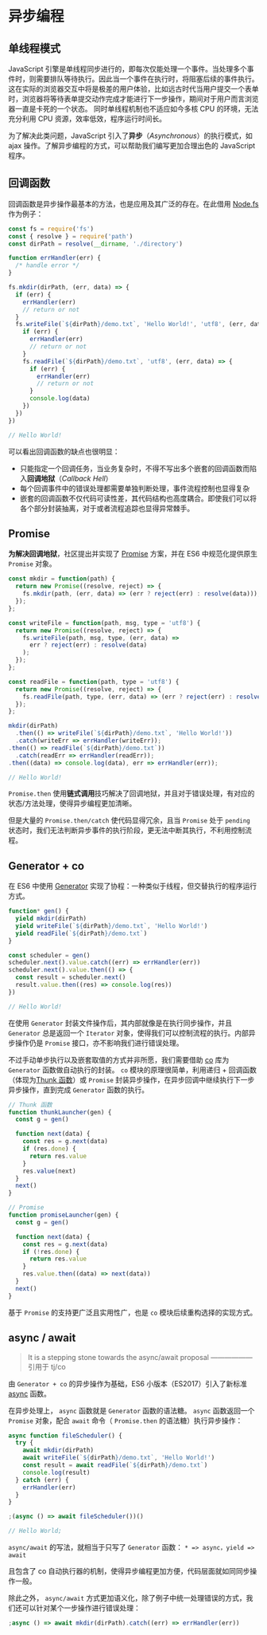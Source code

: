 # 异步编程

## 单线程模式

JavaScript 引擎是单线程同步进行的，即每次仅能处理一个事件。当处理多个事件时，则需要排队等待执行。因此当一个事件在执行时，将阻塞后续的事件执行。
这在实际的浏览器交互中将是极差的用户体验，比如远古时代当用户提交一个表单时，浏览器将等待表单提交动作完成才能进行下一步操作，期间对于用户而言浏览器一直是卡死的一个状态。
同时单线程机制也不适应如今多核 CPU 的环境，无法充分利用 CPU 资源，效率低效，程序运行时间长。

为了解决此类问题，JavaScript 引入了**异步**（_Asynchronous_）的执行模式，如 ajax 操作。了解异步编程的方式，可以帮助我们编写更加合理出色的 JavaScript 程序。

## 回调函数

回调函数是异步操作最基本的方法，也是应用及其广泛的存在。在此借用 [Node.fs](http://nodejs.cn/api/fs.html) 作为例子：

```js
const fs = require('fs')
const { resolve } = require('path')
const dirPath = resolve(__dirname, './directory')

function errHandler(err) {
  /* handle error */
}

fs.mkdir(dirPath, (err, data) => {
  if (err) {
    errHandler(err)
    // return or not
  }
  fs.writeFile(`${dirPath}/demo.txt`, 'Hello World!', 'utf8', (err, data) => {
    if (err) {
      errHandler(err)
      // return or not
    }
    fs.readFile(`${dirPath}/demo.txt`, 'utf8', (err, data) => {
      if (err) {
        errHandler(err)
        // return or not
      }
      console.log(data)
    })
  })
})

// Hello World!
```

可以看出回调函数的缺点也很明显：

- 只能指定一个回调任务，当业务复杂时，不得不写出多个嵌套的回调函数而陷入**回调地狱**（_Callback Hell_）
- 每个回调事件中的错误处理都需要单独判断处理，事件流程控制也显得复杂
- 嵌套的回调函数不仅代码可读性差，其代码结构也高度耦合。即使我们可以将各个部分封装抽离，对于或者流程追踪也显得异常棘手。

## Promise

**为解决回调地狱**，社区提出并实现了 [Promise](https://es6.ruanyifeng.com/#docs/promise) 方案，并在 ES6 中规范化提供原生 `Promise` 对象。

```js
const mkdir = function(path) {
  return new Promise((resolve, reject) => {
    fs.mkdir(path, (err, data) => (err ? reject(err) : resolve(data)));
  });
};

const writeFile = function(path, msg, type = 'utf8') {
  return new Promise((resolve, reject) => {
    fs.writeFile(path, msg, type, (err, data) =>
      err ? reject(err) : resolve(data)
    );
  });
};

const readFile = function(path, type = 'utf8') {
  return new Promise((resolve, reject) => {
    fs.readFile(path, type, (err, data) => (err ? reject(err) : resolve(data)));
  });
};

mkdir(dirPath)
  .then(() => writeFile(`${dirPath}/demo.txt`, 'Hello World!'))
  .catch(writeErr => errHandler(writeErr));
.then(() => readFile(`${dirPath}/demo.txt`))
  .catch(readErr => errHandler(readErr));
.then((data) => console.log(data), err => errHandler(err));

// Hello World!
```

`Promise.then` 使用**链式调用**技巧解决了回调地狱，并且对于错误处理，有对应的状态/方法处理，使得异步编程更加清晰。

但是大量的 `Promise.then/catch` 使代码显得冗余，且当 `Promise` 处于 `pending` 状态时，我们无法判断异步事件的执行阶段，更无法中断其执行，不利用控制流程。

## Generator + co

在 ES6 中使用 [Generator](https://es6.ruanyifeng.com/#docs/generator) 实现了协程：一种类似于线程，但交替执行的程序运行方式。

```js
function* gen() {
  yield mkdir(dirPath)
  yield writeFile(`${dirPath}/demo.txt`, 'Hello World!')
  yield readFile(`${dirPath}/demo.txt`)
}

const scheduler = gen()
scheduler.next().value.catch((err) => errHandler(err))
scheduler.next().value.then(() => {
  const result = scheduler.next()
  result.value.then((res) => console.log(res))
})

// Hello World!
```

在使用 `Generator` 封装文件操作后，其内部就像是在执行同步操作，并且 `Generator` 总是返回一个 `Iterator` 对象，使得我们可以控制流程的执行。内部异步操作仍是 `Promise` 接口，亦不影响我们进行错误处理。

不过手动单步执行以及嵌套取值的方式并非所愿，我们需要借助 [co](https://github.com/tj/co) 库为 `Generator` 函数做自动执行的封装。
`co` 模块的原理很简单，利用递归 + 回调函数（体现为[Thunk 函数](https://es6.ruanyifeng.com/#docs/generator-async#Thunk-%E5%87%BD%E6%95%B0)）或 `Promise` 封装异步操作，在异步回调中继续执行下一步异步操作，直到完成 `Generator` 函数的执行。

```js
// Thunk 函数
function thunkLauncher(gen) {
  const g = gen()

  function next(data) {
    const res = g.next(data)
    if (res.done) {
      return res.value
    }
    res.value(next)
  }
  next()
}

// Promise
function promiseLauncher(gen) {
  const g = gen()

  function next(data) {
    const res = g.next(data)
    if (!res.done) {
      return res.value
    }
    res.value.then((data) => next(data))
  }
  next()
}
```

基于 `Promise` 的支持更广泛且实用性广，也是 `co` 模块后续重构选择的实现方式。

## async / await

> It is a stepping stone towards the async/await proposal —————— 引用于 tj/co

由 `Generator + co` 的异步操作为基础，ES6 小版本（ES2017）引入了新标准 [async](https://es6.ruanyifeng.com/#docs/async) 函数。

在异步处理上， `async` 函数就是 `Generator` 函数的语法糖。
`async` 函数返回一个 `Promise` 对象，配合 `await` 命令（ `Promise.then` 的语法糖）执行异步操作：

```js
async function fileScheduler() {
  try {
    await mkdir(dirPath)
    await writeFile(`${dirPath}/demo.txt`, 'Hello World!')
    const result = await readFile(`${dirPath}/demo.txt`)
    console.log(result)
  } catch (err) {
    errHandler(err)
  }
}

;(async () => await fileScheduler())()

// Hello World;
```

`async/await` 的写法，就相当于只写了 `Generator` 函数： `* => async，yield => await `

且包含了 co 自动执行器的机制，使得异步编程更加方便，代码层面就如同同步操作一般。

除此之外， `async/await` 方式更加语义化，除了例子中统一处理错误的方式，我们还可以针对某个一步操作进行错误处理：

```js
;async () => await mkdir(dirPath).catch((err) => errHandler(err))
```
